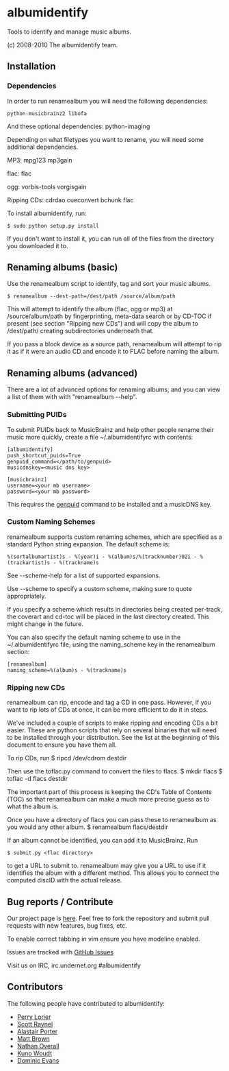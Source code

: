 # albumidentify #

Tools to identify and manage music albums.

(c) 2008-2010 The albumidentify team.

## Installation ##

### Dependencies ###
In order to run renamealbum you will need the following dependencies:

    python-musicbrainz2 libofa

And these optional dependencies:
    python-imaging

Depending on what filetypes you want to rename, you will need some additional
dependencies.

MP3:
    mpg123 mp3gain

flac:
    flac

ogg:
    vorbis-tools vorgisgain

Ripping CDs:
    cdrdao cueconvert bchunk flac

To install albumidentify, run:

    $ sudo python setup.py install

If you don't want to install it, you can run all of the files from the
directory you downloaded it to.

## Renaming albums (basic) ##

Use the renamealbum script to identify, tag and sort your music albums.

    $ renamealbum --dest-path=/dest/path /source/album/path

This will attempt to identify the album (flac, ogg or mp3) at
/source/album/path by fingerprinting, meta-data search or by CD-TOC if present
(see section "Ripping new CDs") and will copy the album to /dest/path/
creating subdirectories underneath that.

If you pass a block device as a source path, renamealbum will attempt to rip it as
if it were an audio CD and encode it to FLAC before naming the album.

## Renaming albums (advanced) ##

There are a lot of advanced options for renaming albums, and you can view a list
of them with with "renamealbum --help".

### Submitting PUIDs ###

To submit PUIDs back to MusicBrainz and help other people rename their music
more quickly, create a file ~/.albumidentifyrc with contents:

    [albumidentify]
    push_shortcut_puids=True
    genpuid_command=</path/to/genpuid>
    musicdnskey=<music dns key>

    [musicbrainz]
    username=<your mb username>
    password=<your mb password>

This requires the [genpuid](http://ftp.musicbrainz.org/pub/musicbrainz/genpuid/)
command to be installed and a musicDNS key.

### Custom Naming Schemes ###

renamealbum supports custom renaming schemes, which are specified as a standard 
Python string expansion. The default scheme is:

	%(sortalbumartist)s - %(year)i - %(album)s/%(tracknumber)02i - %(trackartist)s - %(trackname)s

See --scheme-help for a list of supported expansions.

Use --scheme to specify a custom scheme, making sure to quote appropriately.

If you specify a scheme which results in directories being created per-track,
the coverart and cd-toc will be placed in the last directory created. This
might change in the future. 

You can also specify the default naming scheme to use in the ~/.albumidentifyrc
file, using the naming_scheme key in the renamealbum section:

    [renamealbum]
    naming_scheme=%(album)s - %(trackname)s

### Ripping new CDs ###

renamealbum can rip, encode and tag a CD in one pass. However, if you want to rip
lots of CDs at once, it can be more efficient to do it in steps.

We've included a couple of scripts to make ripping and encoding CDs a bit
easier. These are python scripts that rely on several binaries that will need to
be installed through your distribution. See the list at the beginning of
this document to ensure you have them all.

To rip CDs, run
    $ ripcd /dev/cdrom destdir

Then use the toflac.py command to convert the files to flacs.
    $ mkdir flacs
    $ toflac -d flacs destdir

The important part of this process is keeping the CD's
Table of Contents (TOC) so that renamealbum can make a much more precise guess
as to what the album is.

Once you have a directory of flacs you can pass these to renamealbum as you
would any other album.
    $ renamealbum flacs/destdir

If an album cannot be identified, you can add it to MusicBrainz. Run

    $ submit.py <flac directory>

to get a URL to submit to. renamealbum may give you a URL to use if it
identifies the album with a different method. This allows you to connect the
computed discID with the actual release.

## Bug reports / Contribute ##

Our project page is [here](http://github.com/scottr/albumidentify). Feel free to
fork the repository and submit pull requests with new features, bug fixes, etc.

To enable correct tabbing in vim ensure you have modeline enabled.

Issues are tracked with [GitHub Issues](http://github.com/scottr/albumidentify/issues)

Visit us on IRC, irc.undernet.org #albumidentify

## Contributors ##

The following people have contributed to albumidentify:

*  [Perry Lorier](https://github.com/isomer) 
*  [Scott Raynel](https://github.com/scottr)
*  [Alastair Porter](https://github.com/alastair)
*  [Matt Brown](https://github.com/mattbnz)
*  [Nathan Overall](https://github.com/shweppsie)
*  [Kuno Woudt](https://github.com/warpr)
*  [Dominic Evans](https://github.com/oldmanuk)
